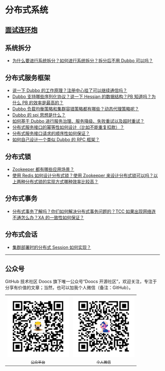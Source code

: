 # 分布式系统
## [面试连环炮](/CHN/distributed-system/distributed-system-interview.md)
## 系统拆分
- [为什么要进行系统拆分？如何进行系统拆分？拆分后不用 Dubbo 可以吗？](/CHN/distributed-system/why-dubbo.md)

## 分布式服务框架
- [说一下 Dubbo 的工作原理？注册中心挂了可以继续通信吗？](/CHN/distributed-system/dubbo-operating-principle.md)
- [Dubbo 支持哪些序列化协议？说一下 Hessian 的数据结构？PB 知道吗？为什么 PB 的效率是最高的？](/CHN/distributed-system/dubbo-serialization-protocol.md)
- [Dubbo 负载均衡策略和集群容错策略都有哪些？动态代理策略呢？](/CHN/distributed-system/dubbo-load-balancing.md)
- [Dubbo 的 spi 思想是什么？](/CHN/distributed-system/dubbo-spi.md)
- [如何基于 Dubbo 进行服务治理、服务降级、失败重试以及超时重试？](/CHN/distributed-system/dubbo-service-management.md)
- [分布式服务接口的幂等性如何设计（比如不能重复扣款）？](/CHN/distributed-system/distributed-system-idempotency.md)
- [分布式服务接口请求的顺序性如何保证？](/CHN/distributed-system/distributed-system-request-sequence.md)
- [如何自己设计一个类似 Dubbo 的 RPC 框架？](/CHN/distributed-system/dubbo-rpc-design.md)

## 分布式锁
- [Zookeeper 都有哪些应用场景？](/CHN/distributed-system/zookeeper-application-scenarios.md)
- [使用 Redis 如何设计分布式锁？使用 Zookeeper 来设计分布式锁可以吗？以上两种分布式锁的实现方式哪种效率比较高？](/CHN/distributed-system/distributed-lock-redis-vs-zookeeper.md)

## 分布式事务
- [分布式事务了解吗？你们如何解决分布式事务问题的？TCC 如果出现网络连不通怎么办？XA 的一致性如何保证？](/CHN/distributed-system/distributed-transaction.md)

## 分布式会话
- [集群部署时的分布式 Session 如何实现？](/CHN/distributed-system/distributed-session.md)

---

## 公众号
GitHub 技术社区 Doocs 旗下唯一公众号“Doocs 开源社区”，欢迎关注，专注于分享有价值的文章；当然，也可以加我个人微信（备注：GitHub）。

<table>
    <tr>
      <td align="center" style="width: 200px;">
        <a href="https://github.com/doocs">
          <img src="./images/qrcode-for-doocs.jpg" style="width: 400px;"><br>
          <sub>公众平台</sub>
        </a><br>
      </td>
      <td align="center" style="width: 200px;">
        <a href="https://github.com/yanglbme">
          <img src="./images/qrcode-for-yanglbme.jpg" style="width: 400px;"><br>
          <sub>个人微信</sub>
        </a><br>
      </td>
    </tr>
</table>